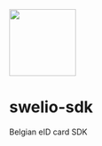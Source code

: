 <img src="https://github.com/perevoznyk/swelio-sdk/raw/master/Swelio_icon.png" width="120">

# swelio-sdk
Belgian eID card SDK
